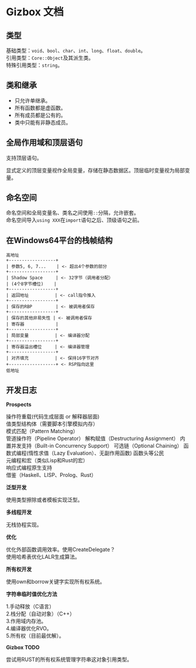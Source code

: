 # Gizbox 文档  


## 类型    

基础类型：`void`、`bool`、`char`、`int`、`long`、`float`、`double`。  
引用类型：`Core::Object`及其派生类。    
特殊引用类型：`string`。  

## 类和继承  

- 只允许单继承。  
- 所有函数都是虚函数。  
- 所有成员都是公有的。  
- 类中只能有非静态成员。    



## 全局作用域和顶层语句    

支持顶层语句。  

显式定义的顶层变量视作全局变量，存储在静态数据区。顶层临时变量视为局部变量。     

## 命名空间  

命名空间和全局变量名、类名之间使用`::`分隔，允许嵌套。    
命名空间导入`using XXX`在`import`语句之后、顶级语句之前。   


## 在Windows64平台的栈帧结构    

```  
高地址
+------------------+
| 参数5, 6, 7...    | <- 超出4个参数的部分
+------------------+
| Shadow Space     | <- 32字节（调用者分配）
| (4个8字节槽位)    |
+------------------+
| 返回地址          | <- call指令推入
+------------------+
| 保存的RBP         | <- 被调用者保存
+------------------+
| 保存的其他非易失性 | <- 被调用者保存
| 寄存器            |
+------------------+
| 局部变量          | <- 编译器分配
+------------------+
| 寄存器溢出槽位     | <- 编译器管理
+------------------+
| 对齐填充          | <- 保持16字节对齐
+------------------+ <- RSP指向这里
低地址
```


## 开发日志  

**Prospects**  

操作符重载(代码生成层面 or 解释器层面)    
值类型结构体（需要脚本引擎模拟内存）      
模式匹配（Pattern Matching）  
管道操作符（Pipeline Operator）
解构赋值（Destructuring Assignment）
内置并发支持（Built-in Concurrency Support）
可选链（Optional Chaining）
函数式编程(惰性求值（Lazy Evaluation）、无副作用函数)
函数头等公民  
元编程和宏（类似Lisp和Rust的宏）  
响应式编程原生支持  
借鉴（Haskell、LISP、Prolog、Rust）  


**泛型开发**  

使用类型擦除或者模板实现泛型。  

**多线程开发**  

无栈协程实现。  

**优化**    

优化外部函数调用效率。使用CreateDelegate？  
使用哈希表优化LALR生成算法。  

**所有权开发**    

使用own和borrow关键字实现所有权系统。  


**字符串临时值优化方法**  

1.手动释放（C语言）  
2.栈分配（自动对象）（C++）  
3.作用域内存池。  
4.编译器优化RVO。  
5.所有权（目前最优解）。    

**Gizbox TODO**   

尝试用RUST的所有权系统管理字符串这对象引用类型。    